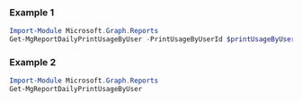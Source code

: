 ### Example 1
```powershell
Import-Module Microsoft.Graph.Reports
Get-MgReportDailyPrintUsageByUser -PrintUsageByUserId $printUsageByUserId
```
### Example 2
```powershell
Import-Module Microsoft.Graph.Reports
Get-MgReportDailyPrintUsageByUser
```
